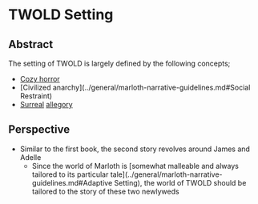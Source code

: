 # TWOLD Setting

## Abstract

The setting of TWOLD is largely defined by the following concepts;

* [Cozy horror](../general/marloth-narrative-guidelines.md#Cozy)
* [Civilized anarchy](../general/marloth-narrative-guidelines.md#Social Restraint)
* [Surreal](../general/marloth-narrative-guidelines.md#Dreaminess) [allegory](../general/marloth-narrative-guidelines.md#Allegory)

## Perspective

* Similar to the first book, the second story revolves around James and Adelle
  * Since the world of Marloth is [somewhat malleable and always tailored to its particular tale](../general/marloth-narrative-guidelines.md#Adaptive Setting), the world of TWOLD should be tailored to the story of these two newlyweds


